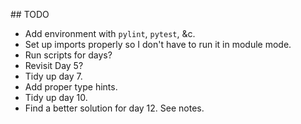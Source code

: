 ## TODO

* Add environment with `pylint`, `pytest`, &c.
* Set up imports properly so I don't have to run it in module mode.
* Run scripts for days?
* Revisit Day 5?
* Tidy up day 7.
* Add proper type hints.
* Tidy up day 10.
* Find a better solution for day 12. See notes.